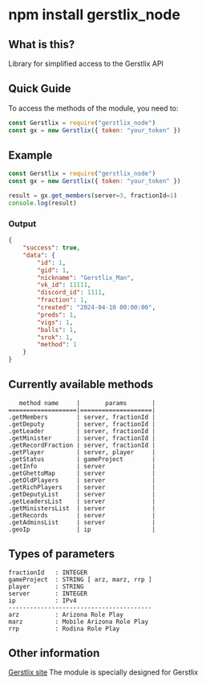 # npm install gerstlix_node

## What is this? ##
Library for simplified access to the Gerstlix API

## Quick Guide ##
To access the methods of the module, you need to:
```js
const Gerstlix = require("gerstlix_node")
const gx = new Gerstlix({ token: "your_token" })
```

## Example ##
```js
const Gerstlix = require("gerstlix_node")
const gx = new Gerstlix({ token: "your_token" })

result = gx.get_members(server=3, fractionId=1)
console.log(result)
```
### Output ###
```json
{
    "success": true,
    "data": {
        "id": 1,
        "gid": 1,
        "nickname": "Gerstlix_Man",
        "vk_id": 11111,
        "discord_id": 1111,
        "fraction": 1,
        "created": "2024-04-10 00:00:00",
        "preds": 1,
        "vigs": 1,
        "balls": 1,
        "srok": 1,
        "method": 1
    }
}
```

## Currently available methods ##
```
   method name     |       params       | 
===================|====================|
.getMembers        | server, fractionId |
.getDeputy         | server, fractionId |
.getLeader         | server, fractionId |
.getMinister       | server, fractionId |
.getRecordFraction | server, fractionId |
.getPlayer         | server, player     |
.getStatus         | gameProject        |
.getInfo           | server             |
.getGhettoMap      | server             |
.getOldPlayers     | server             |
.getRichPlayers    | server             |
.getDeputyList     | server             |
.getLeadersList    | server             |
.getMinistersList  | server             |
.getRecords        | server             |
.getAdminsList     | server             |
.geoIp             | ip                 |
```
## Types of parameters ##
```
fractionId   : INTEGER
gameProject  : STRING [ arz, marz, rrp ]
player       : STRING
server       : INTEGER
ip           : IPv4
----------------------------------------
arz          : Arizona Role Play
marz         : Mobile Arizona Role Play
rrp          : Rodina Role Play
```

## Other information ##
[Gerstlix site](https://gerstlix.com/)
The module is specially designed for Gerstlix
